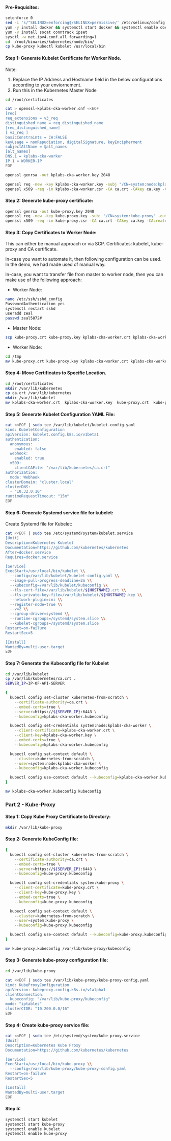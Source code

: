 #### Pre-Requisites:
```sh
setenforce 0
sed -i 's/^SELINUX=enforcing$/SELINUX=permissive/' /etc/selinux/config
yum -y install docker && systemctl start docker && systemctl enable docker
yum -y install socat conntrack ipset
sysctl -w net.ipv4.conf.all.forwarding=1
cd  /root/binaries/kubernetes/node/bin/
cp kube-proxy kubectl kubelet /usr/local/bin
```
#### Step 1: Generate Kubelet Certificate for Worker Node.

Note:
   1. Replace the IP Address and Hostname field in the below configurations according to your enviornement.
   2. Run this in the Kubernetes Master Node
```sh
cd /root/certificates
```
```sh
cat > openssl-kplabs-cka-worker.cnf <<EOF
[req]
req_extensions = v3_req
distinguished_name = req_distinguished_name
[req_distinguished_name]
[ v3_req ]
basicConstraints = CA:FALSE
keyUsage = nonRepudiation, digitalSignature, keyEncipherment
subjectAltName = @alt_names
[alt_names]
DNS.1 = kplabs-cka-worker
IP.1 = WORKER-IP
EOF
```
```sh
openssl genrsa -out kplabs-cka-worker.key 2048
```
```sh
openssl req -new -key kplabs-cka-worker.key -subj "/CN=system:node:kplabs-cka-worker/O=system:nodes" -out kplabs-cka-worker.csr -config openssl-kplabs-cka-worker.cnf
openssl x509 -req -in kplabs-cka-worker.csr -CA ca.crt -CAkey ca.key -CAcreateserial  -out kplabs-cka-worker.crt -extensions v3_req -extfile openssl-kplabs-cka-worker.cnf -days 1000
```

#### Step 2: Generate kube-proxy certificate:
```sh
openssl genrsa -out kube-proxy.key 2048
openssl req -new -key kube-proxy.key -subj "/CN=system:kube-proxy" -out kube-proxy.csr
openssl x509 -req -in kube-proxy.csr -CA ca.crt -CAkey ca.key -CAcreateserial  -out kube-proxy.crt -days 1000
```
#### Step 3: Copy Certificates to Worker Node:

This can either be manual approach or via SCP.
Certificates: kubelet, kube-proxy and CA certificate.

In-case you want to automate it, then following configuration can be used.
In the demo, we had made used of manual way.

In-case, you want to transfer file from master to worker node, then you can make use of the following approach:

- Worker Node:
```sh
nano /etc/ssh/sshd_config
PasswordAuthentication yes
systemctl restart sshd
useradd zeal
passwd zeal5872#
```
- Master Node:
```sh
scp kube-proxy.crt kube-proxy.key kplabs-cka-worker.crt kplabs-cka-worker.key ca.crt zeal@161.35.205.5:/tmp

```
- Worker Node:
```sh
cd /tmp
mv kube-proxy.crt kube-proxy.key kplabs-cka-worker.crt kplabs-cka-worker.key ca.crt /root/certificates

```
#### Step 4: Move Certificates to Specific Location.
```sh
cd /root/certificates
mkdir /var/lib/kubernetes
cp ca.crt /var/lib/kubernetes
mkdir /var/lib/kubelet
mv kplabs-cka-worker.crt  kplabs-cka-worker.key  kube-proxy.crt  kube-proxy.key /var/lib/kubelet/
```
#### Step 5: Generate Kubelet Configuration YAML File:
```sh
cat <<EOF | sudo tee /var/lib/kubelet/kubelet-config.yaml
kind: KubeletConfiguration
apiVersion: kubelet.config.k8s.io/v1beta1
authentication:
  anonymous:
    enabled: false
  webhook:
    enabled: true
  x509:
    clientCAFile: "/var/lib/kubernetes/ca.crt"
authorization:
  mode: Webhook
clusterDomain: "cluster.local"
clusterDNS:
  - "10.32.0.10"
runtimeRequestTimeout: "15m"
EOF
```
#### Step 6: Generate Systemd service file for kubelet:

Create Systemd file for Kubelet:
```sh
cat <<EOF | sudo tee /etc/systemd/system/kubelet.service
[Unit]
Description=Kubernetes Kubelet
Documentation=https://github.com/kubernetes/kubernetes
After=docker.service
Requires=docker.service

[Service]
ExecStart=/usr/local/bin/kubelet \\
  --config=/var/lib/kubelet/kubelet-config.yaml \\
  --image-pull-progress-deadline=2m \\
  --kubeconfig=/var/lib/kubelet/kubeconfig \\
  --tls-cert-file=/var/lib/kubelet/${HOSTNAME}.crt \\
  --tls-private-key-file=/var/lib/kubelet/${HOSTNAME}.key \\
  --network-plugin=cni \\
  --register-node=true \\
  --v=2 \\
  --cgroup-driver=systemd \\
  --runtime-cgroups=/systemd/system.slice \\
  --kubelet-cgroups=/systemd/system.slice
Restart=on-failure
RestartSec=5

[Install]
WantedBy=multi-user.target
EOF
```
#### Step 7: Generate the Kubeconfig file for Kubelet

```sh
cd /var/lib/kubelet
cp /var/lib/kubernetes/ca.crt .
SERVER_IP=IP-OF-API-SERVER
```
```sh
{
  kubectl config set-cluster kubernetes-from-scratch \
    --certificate-authority=ca.crt \
    --embed-certs=true \
    --server=https://${SERVER_IP}:6443 \
    --kubeconfig=kplabs-cka-worker.kubeconfig

  kubectl config set-credentials system:node:kplabs-cka-worker \
    --client-certificate=kplabs-cka-worker.crt \
    --client-key=kplabs-cka-worker.key \
    --embed-certs=true \
    --kubeconfig=kplabs-cka-worker.kubeconfig

  kubectl config set-context default \
    --cluster=kubernetes-from-scratch \
    --user=system:node:kplabs-cka-worker \
    --kubeconfig=kplabs-cka-worker.kubeconfig

  kubectl config use-context default --kubeconfig=kplabs-cka-worker.kubeconfig
}
```
```sh
mv kplabs-cka-worker.kubeconfig kubeconfig
```
### Part 2 - Kube-Proxy

#### Step 1: Copy Kube Proxy Certificate to Directory:
```sh
mkdir /var/lib/kube-proxy

```
#### Step 2: Generate KubeConfig file:
```sh
{
  kubectl config set-cluster kubernetes-from-scratch \
    --certificate-authority=ca.crt \
    --embed-certs=true \
    --server=https://${SERVER_IP}:6443 \
    --kubeconfig=kube-proxy.kubeconfig

  kubectl config set-credentials system:kube-proxy \
    --client-certificate=kube-proxy.crt \
    --client-key=kube-proxy.key \
    --embed-certs=true \
    --kubeconfig=kube-proxy.kubeconfig

  kubectl config set-context default \
    --cluster=kubernetes-from-scratch \
    --user=system:kube-proxy \
    --kubeconfig=kube-proxy.kubeconfig

  kubectl config use-context default --kubeconfig=kube-proxy.kubeconfig
}
```
```sh
mv kube-proxy.kubeconfig /var/lib/kube-proxy/kubeconfig
```
#### Step 3: Generate kube-proxy configuration file:
```sh
cd /var/lib/kube-proxy
```
```sh
cat <<EOF | sudo tee /var/lib/kube-proxy/kube-proxy-config.yaml
kind: KubeProxyConfiguration
apiVersion: kubeproxy.config.k8s.io/v1alpha1
clientConnection:
  kubeconfig: "/var/lib/kube-proxy/kubeconfig"
mode: "iptables"
clusterCIDR: "10.200.0.0/16"
EOF
```
#### Step 4: Create kube-proxy service file:
```sh
cat <<EOF | sudo tee /etc/systemd/system/kube-proxy.service
[Unit]
Description=Kubernetes Kube Proxy
Documentation=https://github.com/kubernetes/kubernetes

[Service]
ExecStart=/usr/local/bin/kube-proxy \\
  --config=/var/lib/kube-proxy/kube-proxy-config.yaml
Restart=on-failure
RestartSec=5

[Install]
WantedBy=multi-user.target
EOF
```

#### Step 5:
```sh
systemctl start kubelet
systemctl start kube-proxy
systemctl enable kubelet
systemctl enable kube-proxy
```
